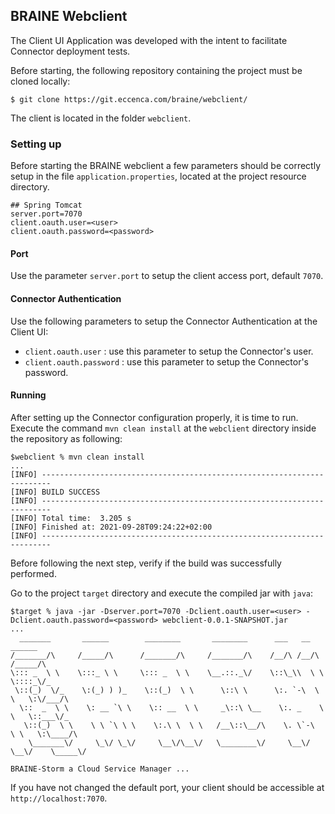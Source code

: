 ## BRAINE Webclient

The Client UI Application was developed with the intent to facilitate Connector deployment tests.

Before starting, the following repository containing the project must be cloned locally:

```
$ git clone https://git.eccenca.com/braine/webclient/
```

The client is located in the folder `webclient`.

### Setting up


Before starting the BRAINE webclient a few parameters should be correctly setup in the file `application.properties`, located at the project resource directory.

```
## Spring Tomcat
server.port=7070
client.oauth.user=<user>
client.oauth.password=<password>
```

#### Port

Use the parameter `server.port` to setup the client access port, default `7070`.

#### Connector Authentication

Use the following parameters to setup the Connector Authentication at the Client UI:

- `client.oauth.user` : use this parameter to setup the Connector's user.
- `client.oauth.password` : use this parameter to setup the Connector's password.

#### Running

After setting up the Connector configuration properly, it is time to run.
Execute the command `mvn clean install` at the `webclient` directory inside the repository as following:

```
$webclient % mvn clean install
...
[INFO] ------------------------------------------------------------------------
[INFO] BUILD SUCCESS
[INFO] ------------------------------------------------------------------------
[INFO] Total time:  3.205 s
[INFO] Finished at: 2021-09-28T09:24:22+02:00
[INFO] ------------------------------------------------------------------------
```

Before following the next step, verify if the build was successfully performed.

Go to the project `target` directory and execute the compiled jar with `java`:

```
$target % java -jar -Dserver.port=7070 -Dclient.oauth.user=<user> -Dclient.oauth.password=<password> webclient-0.0.1-SNAPSHOT.jar
...
  _______       ______        ________       ________      ___   __       ______
/_______/\     /_____/\      /_______/\     /_______/\    /__/\ /__/\    /_____/\
\::: _  \ \    \:::_ \ \     \::: _  \ \    \__.::._\/    \::\_\\  \ \   \::::_\/_
 \::(_)  \/_    \:(_) ) )_    \::(_)  \ \      \::\ \      \:. `-\  \ \   \:\/___/\
  \::  _  \ \    \: __ `\ \    \:: __  \ \     _\::\ \__    \:. _    \ \   \::___\/_
   \::(_)  \ \    \ \ `\ \ \    \:.\ \  \ \   /__\::\__/\    \. \`-\  \ \   \:\____/\
    \_______\/     \_\/ \_\/     \__\/\__\/   \________\/     \__\/ \__\/    \_____\/

BRAINE-Storm a Cloud Service Manager ...
```

If you have not changed the default port, your client should be accessible at `http://localhost:7070`.
